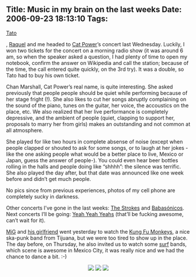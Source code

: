 Title: Music in my brain on the last weeks
Date: 2006-09-23 18:13:10
Tags: 
---
<a target="_blank" href="http://www.tacvbo.net">Tato</a><p>, <a target="_blank" href="http://www.maggit.com.mx">Raquel</a> and me headed to <a target="_blank" href="http://en.wikipedia.org/wiki/Cat_Power">Cat Power</a>&#8217;s concert last Wednesday. Luckily, I won two tickets for the concert on a morning radio show (it was around 6 am, so when the speaker asked a question, I had plenty of time to open my notebook, confirm the answer on Wikipedia and call the station; because of the time, the call entered quite quickly, on the 3rd try). It was a double, so Tato had to buy his own ticket.

Chan Marshall, Cat Power&#8217;s real name, is quite interesting. She asked previously that people people should be quiet while performing because of her stage fright (!). She also likes to cut her songs abruptly complaining on the sound of the piano, tunes on the guitar, her voice, the accoustics on the place, etc. We also realized that her live performance is completely depressive, and the ambient of people (quiet, clapping to support her, proposals to marry her from girls) makes an outstanding and not common at all atmosphere.

She played for like two hours in complete absense of noise (except when people clapped or shouted to ask for some songs, or to laugh at her jokes -like the one asking people what would be a better place to live, Mexico or Japan, guess the answer of people-). You could even hear beer bottles rolling in the halls and people doing like &#8220;shhhh&#8221;: the silence was terrific. She also played the day after, but that date was announced like one week before and didn&#8217;t get much people.

No pics since from previous experiences, photos of my cell phone are completely sucky in darkness.

Other concerts I&#8217;ve gone in the last weeks: <a target="_blank" href="http://en.wikipedia.org/wiki/The_Strokes">The Strokes</a> and <a target="_blank" href="http://en.wikipedia.org/wiki/Babas%C3%B3nicos">Babasónicos</a>. Next concerts I&#8217;ll be going: <a target="_blank" href="http://en.wikipedia.org/wiki/Yeah_Yeah_Yeahs">Yeah Yeah Yeahs</a> (that&#8217;ll be fucking awesome, can&#8217;t wait for it).

<a target="_blank" href="http://www.rabade.net/">MiG</a> and <a target="_blank" href="http://www.myspace.com/risotas">his girlfriend</a> went yesterday to watch the <a target="_blank" href="http://www.myspace.com/loskfm">Kung Fu Monkeys</a>, a nice ska-punk band from Tijuana, but we were too tired to show up in the place. The day before, on Thursday, he also invited us to watch some <a target="_blank" href="http://en.wikipedia.org/wiki/Surf_rock">surf</a> bands, which scene is awesome in Mexico City, it was really nice and we had the chance to dance a bit. :-)
</p>
<p align="center"><a target="_blank" href="http://www.damog.net/gallery/v/moblog/IMG024_005.JPG.html"><img src="http://www.damog.net/gallery/d/3908-2/IMG024_005.JPG"/></a> <a target="_blank" href="http://www.damog.net/gallery/v/moblog/IMG025_003.JPG.html"><img src="http://www.damog.net/gallery/d/3910-2/IMG025_003.JPG"/></a> <a target="_blank" href="http://www.damog.net/gallery/v/moblog/IMG026_004.JPG.html"><img src="http://www.damog.net/gallery/d/3912-2/IMG026_004.JPG"/></a></p>
